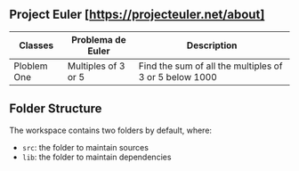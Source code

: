 ## Project Euler [https://projecteuler.net/about]

| Classes     | Problema de Euler   | Description|
|-------------|---------------------|--------------------------------------------------------|
| Ploblem One | Multiples of 3 or 5 | Find the sum of all the multiples of 3 or 5 below 1000 |


## Folder Structure

The workspace contains two folders by default, where:

- `src`: the folder to maintain sources
- `lib`: the folder to maintain dependencies
